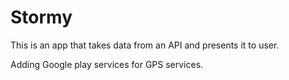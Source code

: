 # Stormy
This is an app that takes data from an API and presents it to user.

Adding Google play services for GPS services. 
